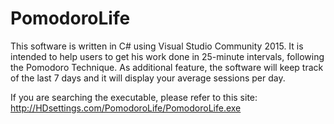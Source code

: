# PomodoroLife

This software is written in C# using Visual Studio Community 2015.
It is intended to help users to get his work done in 25-minute intervals, following the Pomodoro Technique.
As additional feature, the software will keep track of the last 7 days and it will display your average sessions per day.

If you are searching the executable, please refer to this site: http://HDsettings.com/PomodoroLife/PomodoroLife.exe
